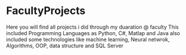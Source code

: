# FacultyProjects
Here you will find all projects i did through my duaration @ faculty 
This included Programming Languages as Python, C#, Matlap and Java
also included some technologies like machine learning, Neural
netwrok, Algorithms, OOP, data structure and SQL Server
